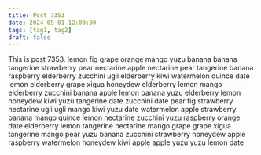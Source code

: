 ```yaml
---
title: Post 7353
date: 2024-09-01 12:00:00
tags: [tag1, tag2]
draft: false
---
```

This is post 7353.
lemon
fig
grape
orange
mango
yuzu
banana
banana
tangerine
strawberry
pear
nectarine
apple
nectarine
pear
tangerine
banana
raspberry
elderberry
zucchini
ugli
elderberry
kiwi
watermelon
quince
date
lemon
elderberry
grape
xigua
honeydew
elderberry
lemon
mango
elderberry
zucchini
banana
apple
lemon
banana
yuzu
elderberry
lemon
honeydew
kiwi
yuzu
tangerine
date
zucchini
date
pear
fig
strawberry
nectarine
ugli
ugli
mango
kiwi
yuzu
date
watermelon
apple
strawberry
banana
mango
quince
lemon
nectarine
zucchini
yuzu
raspberry
orange
date
elderberry
lemon
tangerine
nectarine
mango
grape
grape
xigua
tangerine
mango
pear
yuzu
banana
zucchini
strawberry
honeydew
apple
raspberry
watermelon
honeydew
kiwi
apple
apple
yuzu
yuzu
lemon
date
